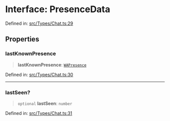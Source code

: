 # Interface: PresenceData

Defined in: [src/Types/Chat.ts:29](https://github.com/Fokusdotid/Baileys/blob/86ad0f8078178c8586062ad3364a59e068f4b3b2/src/Types/Chat.ts#L29)

## Properties

### lastKnownPresence

> **lastKnownPresence**: [`WAPresence`](../type-aliases/WAPresence.md)

Defined in: [src/Types/Chat.ts:30](https://github.com/Fokusdotid/Baileys/blob/86ad0f8078178c8586062ad3364a59e068f4b3b2/src/Types/Chat.ts#L30)

***

### lastSeen?

> `optional` **lastSeen**: `number`

Defined in: [src/Types/Chat.ts:31](https://github.com/Fokusdotid/Baileys/blob/86ad0f8078178c8586062ad3364a59e068f4b3b2/src/Types/Chat.ts#L31)
